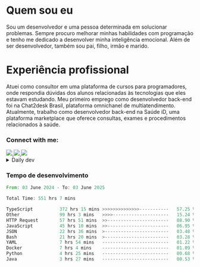 # Quem sou eu
Sou um desenvolvedor e uma pessoa determinada em solucionar problemas. Sempre procuro melhorar minhas habilidades com programação e tenho me dedicado a desenvolver minha inteligência emocional. Além de ser desenvolvedor, também sou pai, filho, irmão e marido.

# Experiência profissional
Atuei como consultor em uma plataforma de cursos para programadores, onde respondia dúvidas dos alunos relacionadas às tecnologias que eles estavam estudando.
Meu primeiro emprego como desenvolvedor back-end foi na Chat2desk Brasil, plataforma omnichanel de multiatendimento.
Atualmente, trabalho como desenvolvedor back-end na Saúde iD, uma plataforma marketplace que oferece consultas, exames e procedimentos relacionados à saúde.

### Connect with me:
<a href="https://www.linkedin.com/in/theusmoreira" target="_blank" >
<img src="https://img.shields.io/badge/linkedin-%230077B5.svg?&style=for-the-badge&logo=linkedin&logoColor=white ">
</a>
<a href="https://www.instagram.com/matheus.s.moreira/" target="_blank">
<img src="https://img.shields.io/badge/instagram-%23E4405F.svg?&style=for-the-badge&logo=instagram&logoColor=white">
</a>
<a href="mailto:matheussm301@gmail.com"  target="_blank">
<img src="https://img.shields.io/badge/gmail-%23E4405F.svg?&style=for-the-badge&logo=gmail&logoColor=white">
</a>


<details>
  <summary>Daily dev </summary>
<p>
  <a href="https://app.daily.dev/matheussantos"><img src="https://github.com/matheus-santos-moreira/matheus-santos-moreira/blob/master/devcard.svg" width="200" alt="Matheus Santos's Dev Card"/></a>
 </p>
</details>

<h3>Tempo de desenvolvimento</h3>

<!--START_SECTION:waka-->

```rust
From: 03 June 2024 - To: 03 June 2025

Total Time: 551 hrs 7 mins

TypeScript          372 hrs 15 mins >>>>>>>>>>>>>>-----------   57.25 %
Other               99 hrs 3 mins   >>>>---------------------   15.24 %
HTTP Request        57 hrs 51 mins  >>-----------------------   08.90 %
JavaScript          45 hrs 10 mins  >>-----------------------   06.95 %
JSON                22 hrs 36 mins  >------------------------   03.48 %
Bash                21 hrs 20 mins  >------------------------   03.28 %
YAML                7 hrs 54 mins   -------------------------   01.22 %
Docker              7 hrs 4 mins    -------------------------   01.09 %
Python              4 hrs 25 mins   -------------------------   00.68 %
Java                3 hrs 27 mins   -------------------------   00.53 %
```

<!--END_SECTION:waka-->
